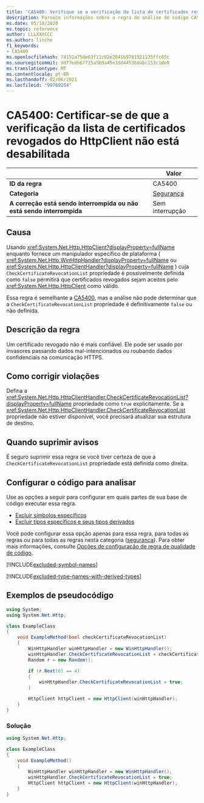 ```yaml
---
title: 'CA5400: Verifique se a verificação da lista de certificados revogados do HttpClient não está desabilitada (análise de código)'
description: Fornece informações sobre a regra de análise de código CA5400, incluindo causas, como corrigir violações e quando suprimir.
ms.date: 05/18/2020
ms.topic: reference
author: LLLXXXCCC
ms.author: linche
f1_keywords:
- CA5400
ms.openlocfilehash: 74151a75de63f11c82e2041b9781921125ffc65c
ms.sourcegitcommit: ddf7edb67715a5b9a45e3dd44536dabc153c1de0
ms.translationtype: MT
ms.contentlocale: pt-BR
ms.lasthandoff: 02/06/2021
ms.locfileid: "99769254"
---
```

# <a name="ca5400-ensure-httpclient-certificate-revocation-list-check-is-not-disabled"></a>CA5400: Certificar-se de que a verificação da lista de certificados revogados do HttpClient não está desabilitada

| | Valor |
|-|-|
| **ID da regra** |CA5400|
| **Categoria** |[Segurança](security-warnings.md)|
| **A correção está sendo interrompida ou não está sendo interrompida** |Sem interrupção|

## <a name="cause"></a>Causa

Usando <xref:System.Net.Http.HttpClient?displayProperty=fullName> enquanto fornece um manipulador específico de plataforma ( <xref:System.Net.Http.WinHttpHandler?displayProperty=fullName> ou <xref:System.Net.Http.HttpClientHandler?displayProperty=fullName> ) cuja `CheckCertificateRevocationList` propriedade é possivelmente definida como `false` permitirá que certificados revogados sejam aceitos pelo <xref:System.Net.Http.HttpClient> como válido.

Essa regra é semelhante a [CA5400](ca5400.md), mas a análise não pode determinar que a `CheckCertificateRevocationList` propriedade é definitivamente `false` ou não definida.

## <a name="rule-description"></a>Descrição da regra

Um certificado revogado não é mais confiável. Ele pode ser usado por invasores passando dados mal-intencionados ou roubando dados confidenciais na comunicação HTTPS.

## <a name="how-to-fix-violations"></a>Como corrigir violações

Defina a <xref:System.Net.Http.HttpClientHandler.CheckCertificateRevocationList?displayProperty=fullName> propriedade como `true` explicitamente. Se a <xref:System.Net.Http.HttpClientHandler.CheckCertificateRevocationList> propriedade não estiver disponível, você precisará atualizar sua estrutura de destino.

## <a name="when-to-suppress-warnings"></a>Quando suprimir avisos

É seguro suprimir essa regra se você tiver certeza de que a `CheckCertificateRevocationList` propriedade está definida como direita.

## <a name="configure-code-to-analyze"></a>Configurar o código para analisar

Use as opções a seguir para configurar em quais partes de sua base de código executar essa regra.

- [Excluir símbolos específicos](#exclude-specific-symbols)
- [Excluir tipos específicos e seus tipos derivados](#exclude-specific-types-and-their-derived-types)

Você pode configurar essa opção apenas para essa regra, para todas as regras ou para todas as regras nesta categoria ([segurança](security-warnings.md)). Para obter mais informações, consulte [Opções de configuração de regra de qualidade de código](../code-quality-rule-options.md).

[!INCLUDE[excluded-symbol-names](~/includes/code-analysis/excluded-symbol-names.md)]

[!INCLUDE[excluded-type-names-with-derived-types](~/includes/code-analysis/excluded-type-names-with-derived-types.md)]

## <a name="pseudo-code-examples"></a>Exemplos de pseudocódigo

```csharp
using System;
using System.Net.Http;

class ExampleClass
{
    void ExampleMethod(bool checkCertificateRevocationList)
    {
        WinHttpHandler winHttpHandler = new WinHttpHandler();
        winHttpHandler.CheckCertificateRevocationList = checkCertificateRevocationList;
        Random r = new Random();

        if (r.Next(6) == 4)
        {
            winHttpHandler.CheckCertificateRevocationList = true;
        }

        HttpClient httpClient = new HttpClient(winHttpHandler);
    }
}
```

### <a name="solution"></a>Solução

```csharp
using System.Net.Http;

class ExampleClass
{
    void ExampleMethod()
    {
        WinHttpHandler winHttpHandler = new WinHttpHandler();
        winHttpHandler.CheckCertificateRevocationList = true;
        HttpClient httpClient = new HttpClient(winHttpHandler);
    }
}
```
